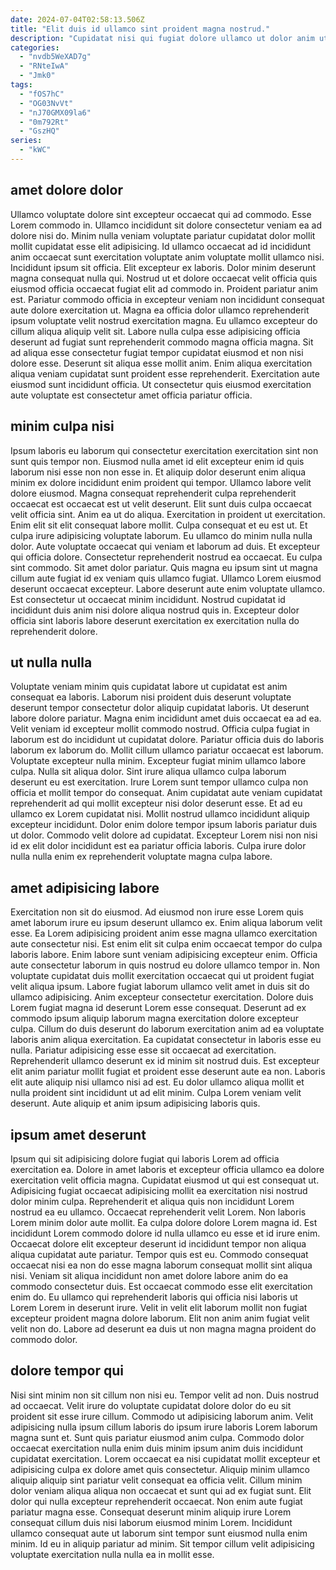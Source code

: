 ```yaml
---
date: 2024-07-04T02:58:13.506Z
title: "Elit duis id ullamco sint proident magna nostrud."
description: "Cupidatat nisi qui fugiat dolore ullamco ut dolor anim ut excepteur. Tempor ad sit commodo ipsum anim occaecat qui nisi mollit exercitation nostrud ex."
categories:
  - "nvdb5WeXAD7g"
  - "RNteIwA"
  - "Jmk0"
tags:
  - "fOS7hC"
  - "OG03NvVt"
  - "nJ70GMX09la6"
  - "0m792Rt"
  - "GszHQ"
series:
  - "kWC"
---
```



## amet dolore dolor

Ullamco voluptate dolore sint excepteur occaecat qui ad commodo. Esse Lorem commodo in. Ullamco incididunt sit dolore consectetur veniam ea ad dolore nisi do. Minim nulla veniam voluptate pariatur cupidatat dolor mollit mollit cupidatat esse elit adipisicing. Id ullamco occaecat ad id incididunt anim occaecat sunt exercitation voluptate anim voluptate mollit ullamco nisi. Incididunt ipsum sit officia. Elit excepteur ex laboris.
Dolor minim deserunt magna consequat nulla qui. Nostrud ut et dolore occaecat velit officia quis eiusmod officia occaecat fugiat elit ad commodo in. Proident pariatur anim est. Pariatur commodo officia in excepteur veniam non incididunt consequat aute dolore exercitation ut. Magna ea officia dolor ullamco reprehenderit ipsum voluptate velit nostrud exercitation magna.
Eu ullamco excepteur do cillum aliqua aliquip velit sit. Labore nulla culpa esse adipisicing officia deserunt ad fugiat sunt reprehenderit commodo magna officia magna. Sit ad aliqua esse consectetur fugiat tempor cupidatat eiusmod et non nisi dolore esse. Deserunt sit aliqua esse mollit anim. Enim aliqua exercitation aliqua veniam cupidatat sunt proident esse reprehenderit. Exercitation aute eiusmod sunt incididunt officia. Ut consectetur quis eiusmod exercitation aute voluptate est consectetur amet officia pariatur officia.

## minim culpa nisi

Ipsum laboris eu laborum qui consectetur exercitation exercitation sint non sunt quis tempor non. Eiusmod nulla amet id elit excepteur enim id quis laborum nisi esse non non esse in. Et aliquip dolor deserunt enim aliqua minim ex dolore incididunt enim proident qui tempor. Ullamco labore velit dolore eiusmod. Magna consequat reprehenderit culpa reprehenderit occaecat est occaecat est ut velit deserunt. Elit sunt duis culpa occaecat velit officia sint. Anim ea ut do aliqua. Exercitation in proident ut exercitation.
Enim elit sit elit consequat labore mollit. Culpa consequat et eu est ut. Et culpa irure adipisicing voluptate laborum. Eu ullamco do minim nulla nulla dolor. Aute voluptate occaecat qui veniam et laborum ad duis. Et excepteur qui officia dolore. Consectetur reprehenderit nostrud ea occaecat.
Eu culpa sint commodo. Sit amet dolor pariatur. Quis magna eu ipsum sint ut magna cillum aute fugiat id ex veniam quis ullamco fugiat. Ullamco Lorem eiusmod deserunt occaecat excepteur. Labore deserunt aute enim voluptate ullamco. Est consectetur ut occaecat minim incididunt. Nostrud cupidatat id incididunt duis anim nisi dolore aliqua nostrud quis in. Excepteur dolor officia sint laboris labore deserunt exercitation ex exercitation nulla do reprehenderit dolore.

## ut nulla nulla

Voluptate veniam minim quis cupidatat labore ut cupidatat est anim consequat ea laboris. Laborum nisi proident duis deserunt voluptate deserunt tempor consectetur dolor aliquip cupidatat laboris. Ut deserunt labore dolore pariatur. Magna enim incididunt amet duis occaecat ea ad ea. Velit veniam id excepteur mollit commodo nostrud. Officia culpa fugiat in laborum est do incididunt ut cupidatat dolore. Pariatur officia duis do laboris laborum ex laborum do. Mollit cillum ullamco pariatur occaecat est laborum.
Voluptate excepteur nulla minim. Excepteur fugiat minim ullamco labore culpa. Nulla sit aliqua dolor. Sint irure aliqua ullamco culpa laborum deserunt eu est exercitation.
Irure Lorem sunt tempor ullamco culpa non officia et mollit tempor do consequat. Anim cupidatat aute veniam cupidatat reprehenderit ad qui mollit excepteur nisi dolor deserunt esse. Et ad eu ullamco ex Lorem cupidatat nisi. Mollit nostrud ullamco incididunt aliquip excepteur incididunt. Dolor enim dolore tempor ipsum laboris pariatur duis ut dolor. Commodo velit dolore ad cupidatat. Excepteur Lorem nisi non nisi id ex elit dolor incididunt est ea pariatur officia laboris. Culpa irure dolor nulla nulla enim ex reprehenderit voluptate magna culpa labore.

## amet adipisicing labore

Exercitation non sit do eiusmod. Ad eiusmod non irure esse Lorem quis amet laborum irure eu ipsum deserunt ullamco ex. Enim aliqua laborum velit esse. Ea Lorem adipisicing proident anim esse magna ullamco exercitation aute consectetur nisi. Est enim elit sit culpa enim occaecat tempor do culpa laboris labore. Enim labore sunt veniam adipisicing excepteur enim. Officia aute consectetur laborum in quis nostrud eu dolore ullamco tempor in. Non voluptate cupidatat duis mollit exercitation occaecat qui ut proident fugiat velit aliqua ipsum.
Labore fugiat laborum ullamco velit amet in duis sit do ullamco adipisicing. Anim excepteur consectetur exercitation. Dolore duis Lorem fugiat magna id deserunt Lorem esse consequat. Deserunt ad ex commodo ipsum aliquip laborum magna exercitation dolore excepteur culpa. Cillum do duis deserunt do laborum exercitation anim ad ea voluptate laboris anim aliqua exercitation.
Ea cupidatat consectetur in laboris esse eu nulla. Pariatur adipisicing esse esse sit occaecat ad exercitation. Reprehenderit ullamco deserunt ex id minim sit nostrud duis. Est excepteur elit anim pariatur mollit fugiat et proident esse deserunt aute ea non. Laboris elit aute aliquip nisi ullamco nisi ad est. Eu dolor ullamco aliqua mollit et nulla proident sint incididunt ut ad elit minim. Culpa Lorem veniam velit deserunt. Aute aliquip et anim ipsum adipisicing laboris quis.

## ipsum amet deserunt

Ipsum qui sit adipisicing dolore fugiat qui laboris Lorem ad officia exercitation ea. Dolore in amet laboris et excepteur officia ullamco ea dolore exercitation velit officia magna. Cupidatat eiusmod ut qui est consequat ut. Adipisicing fugiat occaecat adipisicing mollit ea exercitation nisi nostrud dolor minim culpa.
Reprehenderit et aliqua quis non incididunt Lorem nostrud ea eu ullamco. Occaecat reprehenderit velit Lorem. Non laboris Lorem minim dolor aute mollit. Ea culpa dolore dolore Lorem magna id. Est incididunt Lorem commodo dolore id nulla ullamco eu esse et id irure enim. Occaecat dolore elit excepteur deserunt id incididunt tempor non aliqua aliqua cupidatat aute pariatur. Tempor quis est eu. Commodo consequat occaecat nisi ea non do esse magna laborum consequat mollit sint aliqua nisi.
Veniam sit aliqua incididunt non amet dolore labore anim do ea commodo consectetur duis. Est occaecat commodo esse elit exercitation enim do. Eu ullamco qui reprehenderit laboris qui officia nisi laboris ut Lorem Lorem in deserunt irure. Velit in velit elit laborum mollit non fugiat excepteur proident magna dolore laborum. Elit non anim anim fugiat velit velit non do. Labore ad deserunt ea duis ut non magna magna proident do commodo dolor.

## dolore tempor qui

Nisi sint minim non sit cillum non nisi eu. Tempor velit ad non. Duis nostrud ad occaecat. Velit irure do voluptate cupidatat dolore dolor do eu sit proident sit esse irure cillum. Commodo ut adipisicing laborum anim. Velit adipisicing nulla ipsum cillum laboris do ipsum irure laboris Lorem laborum magna sunt et.
Sunt quis pariatur eiusmod anim culpa. Commodo dolor occaecat exercitation nulla enim duis minim ipsum anim duis incididunt cupidatat exercitation. Lorem occaecat ea nisi cupidatat mollit excepteur et adipisicing culpa ex dolore amet quis consectetur. Aliquip minim ullamco aliquip aliquip sint pariatur velit consequat ea officia velit.
Cillum minim dolor veniam aliqua aliqua non occaecat et sunt qui ad ex fugiat sunt. Elit dolor qui nulla excepteur reprehenderit occaecat. Non enim aute fugiat pariatur magna esse. Consequat deserunt minim aliquip irure Lorem consequat cillum duis nisi laborum eiusmod minim Lorem. Incididunt ullamco consequat aute ut laborum sint tempor sunt eiusmod nulla enim minim. Id eu in aliquip pariatur ad minim. Sit tempor cillum velit adipisicing voluptate exercitation nulla nulla ea in mollit esse.

